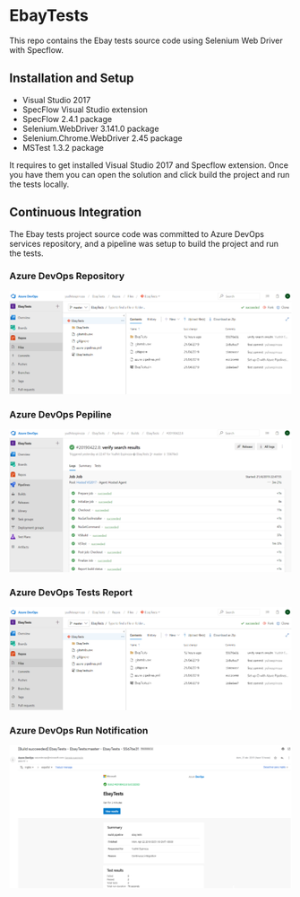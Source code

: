 # EbayTests
This repo contains the Ebay tests source code using Selenium Web Driver with Specflow.

## Installation and Setup
* Visual Studio 2017
* SpecFlow Visual Studio extension
* SpecFlow 2.4.1 package
* Selenium.WebDriver 3.141.0 package
* Selenium.Chrome.WebDriver 2.45 package
* MSTest 1.3.2 package

It requires to get installed Visual Studio 2017 and Specflow extension.
Once you have them you can open the solution and click build the project and run the tests locally.

## Continuous Integration
The Ebay tests project source code was committed to Azure DevOps services repository, and a pipeline was setup to build the project and run the tests.

### Azure DevOps Repository
![alt text](https://github.com/yudhitespinoza/EbayTests/blob/master/Images/repo.png)
### Azure DevOps Pepiline
![alt text](https://github.com/yudhitespinoza/EbayTests/blob/master/Images/pipleline.png)
### Azure DevOps Tests Report
![alt text](https://github.com/yudhitespinoza/EbayTests/blob/master/Images/repo.png)
### Azure DevOps Run Notification
![alt text](https://github.com/yudhitespinoza/EbayTests/blob/master/Images/notification.png)
